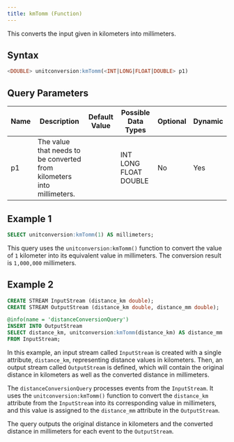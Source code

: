 ```yaml
---
title: kmTomm (Function)
---
```


This converts the input given in kilometers into millimeters.

## Syntax

```sql
<DOUBLE> unitconversion:kmTomm(<INT|LONG|FLOAT|DOUBLE> p1)
```

## Query Parameters

| Name | Description | Default Value | Possible Data Types   | Optional | Dynamic |
|------|-------------|---------------|-----------------------|----------|---------|
| p1   | The value that needs to be converted from kilometers into millimeters. |               | INT LONG FLOAT DOUBLE | No       | Yes     |

## Example 1

```sql
SELECT unitconversion:kmTomm(1) AS millimeters;
```

This query uses the `unitconversion:kmTomm()` function to convert the value of `1` kilometer into its equivalent value in millimeters. The conversion result is `1,000,000` millimeters.

## Example 2

```sql
CREATE STREAM InputStream (distance_km double);
CREATE STREAM OutputStream (distance_km double, distance_mm double);

@info(name = 'distanceConversionQuery')
INSERT INTO OutputStream
SELECT distance_km, unitconversion:kmTomm(distance_km) AS distance_mm
FROM InputStream;
```

In this example, an input stream called `InputStream` is created with a single attribute, `distance_km`, representing distance values in kilometers. Then, an output stream called `OutputStream` is defined, which will contain the original distance in kilometers as well as the converted distance in millimeters.

The `distanceConversionQuery` processes events from the `InputStream`. It uses the `unitconversion:kmTomm()` function to convert the `distance_km` attribute from the `InputStream` into its corresponding value in millimeters, and this value is assigned to the `distance_mm` attribute in the `OutputStream`.

The query outputs the original distance in kilometers and the converted distance in millimeters for each event to the `OutputStream`.
